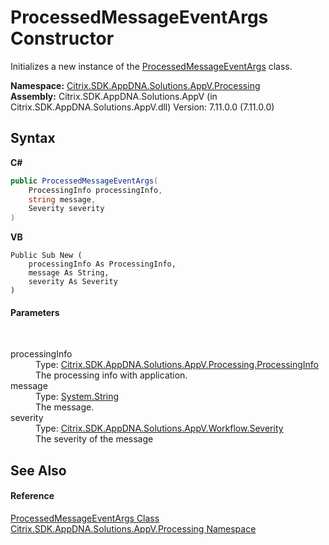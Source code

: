 # ProcessedMessageEventArgs Constructor 
 

Initializes a new instance of the <a href="cfd22d2c-6b5c-a011-0d9e-da76eab88887">ProcessedMessageEventArgs</a> class.

**Namespace:**&nbsp;<a href="e89d7bb5-69e7-7aff-5732-d06b09ac746d">Citrix.SDK.AppDNA.Solutions.AppV.Processing</a><br />**Assembly:**&nbsp;Citrix.SDK.AppDNA.Solutions.AppV (in Citrix.SDK.AppDNA.Solutions.AppV.dll) Version: 7.11.0.0 (7.11.0.0)

## Syntax

**C#**
```csharp
public ProcessedMessageEventArgs(
	ProcessingInfo processingInfo,
	string message,
	Severity severity
)
```

**VB**
```vbnet
Public Sub New ( 
	processingInfo As ProcessingInfo,
	message As String,
	severity As Severity
)
```


#### Parameters
&nbsp;<dl><dt>processingInfo</dt><dd>Type: <a href="cca432f4-d0f8-7df7-7d56-6a77760a0d7f">Citrix.SDK.AppDNA.Solutions.AppV.Processing.ProcessingInfo</a><br />The processing info with application.</dd><dt>message</dt><dd>Type: <a href="http://msdn2.microsoft.com/en-us/library/s1wwdcbf" target="_blank">System.String</a><br />The message.</dd><dt>severity</dt><dd>Type: <a href="0f7c6c65-25ad-f0be-0d13-fe201923d9d9">Citrix.SDK.AppDNA.Solutions.AppV.Workflow.Severity</a><br />The severity of the message</dd></dl>

## See Also


#### Reference
<a href="cfd22d2c-6b5c-a011-0d9e-da76eab88887">ProcessedMessageEventArgs Class</a><br /><a href="e89d7bb5-69e7-7aff-5732-d06b09ac746d">Citrix.SDK.AppDNA.Solutions.AppV.Processing Namespace</a><br />